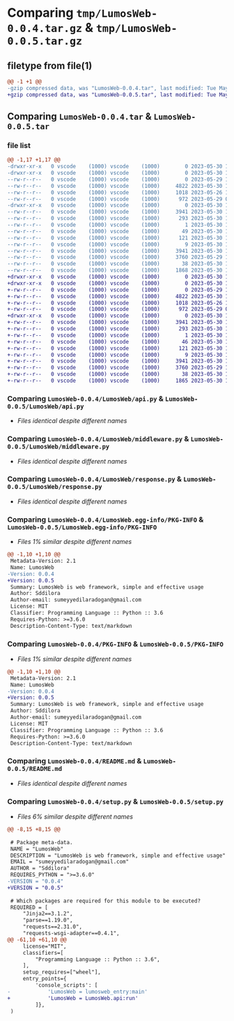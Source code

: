 # Comparing `tmp/LumosWeb-0.0.4.tar.gz` & `tmp/LumosWeb-0.0.5.tar.gz`

## filetype from file(1)

```diff
@@ -1 +1 @@
-gzip compressed data, was "LumosWeb-0.0.4.tar", last modified: Tue May 30 10:43:44 2023, max compression
+gzip compressed data, was "LumosWeb-0.0.5.tar", last modified: Tue May 30 10:50:00 2023, max compression
```

## Comparing `LumosWeb-0.0.4.tar` & `LumosWeb-0.0.5.tar`

### file list

```diff
@@ -1,17 +1,17 @@
-drwxr-xr-x   0 vscode    (1000) vscode    (1000)        0 2023-05-30 10:43:44.688902 LumosWeb-0.0.4/
-drwxr-xr-x   0 vscode    (1000) vscode    (1000)        0 2023-05-30 10:43:44.281028 LumosWeb-0.0.4/LumosWeb/
--rw-r--r--   0 vscode    (1000) vscode    (1000)        0 2023-05-29 12:02:38.000000 LumosWeb-0.0.4/LumosWeb/__init__.py
--rw-r--r--   0 vscode    (1000) vscode    (1000)     4822 2023-05-30 10:42:42.000000 LumosWeb-0.0.4/LumosWeb/api.py
--rw-r--r--   0 vscode    (1000) vscode    (1000)     1018 2023-05-26 18:17:43.000000 LumosWeb-0.0.4/LumosWeb/middleware.py
--rw-r--r--   0 vscode    (1000) vscode    (1000)      972 2023-05-29 08:01:54.000000 LumosWeb-0.0.4/LumosWeb/response.py
-drwxr-xr-x   0 vscode    (1000) vscode    (1000)        0 2023-05-30 10:43:44.611434 LumosWeb-0.0.4/LumosWeb.egg-info/
--rw-r--r--   0 vscode    (1000) vscode    (1000)     3941 2023-05-30 10:43:43.000000 LumosWeb-0.0.4/LumosWeb.egg-info/PKG-INFO
--rw-r--r--   0 vscode    (1000) vscode    (1000)      293 2023-05-30 10:43:43.000000 LumosWeb-0.0.4/LumosWeb.egg-info/SOURCES.txt
--rw-r--r--   0 vscode    (1000) vscode    (1000)        1 2023-05-30 10:43:43.000000 LumosWeb-0.0.4/LumosWeb.egg-info/dependency_links.txt
--rw-r--r--   0 vscode    (1000) vscode    (1000)       49 2023-05-30 10:43:43.000000 LumosWeb-0.0.4/LumosWeb.egg-info/entry_points.txt
--rw-r--r--   0 vscode    (1000) vscode    (1000)      121 2023-05-30 10:43:43.000000 LumosWeb-0.0.4/LumosWeb.egg-info/requires.txt
--rw-r--r--   0 vscode    (1000) vscode    (1000)        9 2023-05-30 10:43:43.000000 LumosWeb-0.0.4/LumosWeb.egg-info/top_level.txt
--rw-r--r--   0 vscode    (1000) vscode    (1000)     3941 2023-05-30 10:43:44.679998 LumosWeb-0.0.4/PKG-INFO
--rw-r--r--   0 vscode    (1000) vscode    (1000)     3760 2023-05-29 14:14:31.000000 LumosWeb-0.0.4/README.md
--rw-r--r--   0 vscode    (1000) vscode    (1000)       38 2023-05-30 10:43:44.692282 LumosWeb-0.0.4/setup.cfg
--rw-r--r--   0 vscode    (1000) vscode    (1000)     1868 2023-05-30 10:43:40.000000 LumosWeb-0.0.4/setup.py
+drwxr-xr-x   0 vscode    (1000) vscode    (1000)        0 2023-05-30 10:50:00.865183 LumosWeb-0.0.5/
+drwxr-xr-x   0 vscode    (1000) vscode    (1000)        0 2023-05-30 10:50:00.468665 LumosWeb-0.0.5/LumosWeb/
+-rw-r--r--   0 vscode    (1000) vscode    (1000)        0 2023-05-29 12:02:38.000000 LumosWeb-0.0.5/LumosWeb/__init__.py
+-rw-r--r--   0 vscode    (1000) vscode    (1000)     4822 2023-05-30 10:42:42.000000 LumosWeb-0.0.5/LumosWeb/api.py
+-rw-r--r--   0 vscode    (1000) vscode    (1000)     1018 2023-05-26 18:17:43.000000 LumosWeb-0.0.5/LumosWeb/middleware.py
+-rw-r--r--   0 vscode    (1000) vscode    (1000)      972 2023-05-29 08:01:54.000000 LumosWeb-0.0.5/LumosWeb/response.py
+drwxr-xr-x   0 vscode    (1000) vscode    (1000)        0 2023-05-30 10:50:00.798993 LumosWeb-0.0.5/LumosWeb.egg-info/
+-rw-r--r--   0 vscode    (1000) vscode    (1000)     3941 2023-05-30 10:49:59.000000 LumosWeb-0.0.5/LumosWeb.egg-info/PKG-INFO
+-rw-r--r--   0 vscode    (1000) vscode    (1000)      293 2023-05-30 10:50:00.000000 LumosWeb-0.0.5/LumosWeb.egg-info/SOURCES.txt
+-rw-r--r--   0 vscode    (1000) vscode    (1000)        1 2023-05-30 10:49:59.000000 LumosWeb-0.0.5/LumosWeb.egg-info/dependency_links.txt
+-rw-r--r--   0 vscode    (1000) vscode    (1000)       46 2023-05-30 10:49:59.000000 LumosWeb-0.0.5/LumosWeb.egg-info/entry_points.txt
+-rw-r--r--   0 vscode    (1000) vscode    (1000)      121 2023-05-30 10:49:59.000000 LumosWeb-0.0.5/LumosWeb.egg-info/requires.txt
+-rw-r--r--   0 vscode    (1000) vscode    (1000)        9 2023-05-30 10:49:59.000000 LumosWeb-0.0.5/LumosWeb.egg-info/top_level.txt
+-rw-r--r--   0 vscode    (1000) vscode    (1000)     3941 2023-05-30 10:50:00.858271 LumosWeb-0.0.5/PKG-INFO
+-rw-r--r--   0 vscode    (1000) vscode    (1000)     3760 2023-05-29 14:14:31.000000 LumosWeb-0.0.5/README.md
+-rw-r--r--   0 vscode    (1000) vscode    (1000)       38 2023-05-30 10:50:00.868835 LumosWeb-0.0.5/setup.cfg
+-rw-r--r--   0 vscode    (1000) vscode    (1000)     1865 2023-05-30 10:49:44.000000 LumosWeb-0.0.5/setup.py
```

### Comparing `LumosWeb-0.0.4/LumosWeb/api.py` & `LumosWeb-0.0.5/LumosWeb/api.py`

 * *Files identical despite different names*

### Comparing `LumosWeb-0.0.4/LumosWeb/middleware.py` & `LumosWeb-0.0.5/LumosWeb/middleware.py`

 * *Files identical despite different names*

### Comparing `LumosWeb-0.0.4/LumosWeb/response.py` & `LumosWeb-0.0.5/LumosWeb/response.py`

 * *Files identical despite different names*

### Comparing `LumosWeb-0.0.4/LumosWeb.egg-info/PKG-INFO` & `LumosWeb-0.0.5/LumosWeb.egg-info/PKG-INFO`

 * *Files 1% similar despite different names*

```diff
@@ -1,10 +1,10 @@
 Metadata-Version: 2.1
 Name: LumosWeb
-Version: 0.0.4
+Version: 0.0.5
 Summary: LumosWeb is web framework, simple and effective usage
 Author: Sddilora
 Author-email: sumeyyedilaradogan@gmail.com
 License: MIT
 Classifier: Programming Language :: Python :: 3.6
 Requires-Python: >=3.6.0
 Description-Content-Type: text/markdown
```

### Comparing `LumosWeb-0.0.4/PKG-INFO` & `LumosWeb-0.0.5/PKG-INFO`

 * *Files 1% similar despite different names*

```diff
@@ -1,10 +1,10 @@
 Metadata-Version: 2.1
 Name: LumosWeb
-Version: 0.0.4
+Version: 0.0.5
 Summary: LumosWeb is web framework, simple and effective usage
 Author: Sddilora
 Author-email: sumeyyedilaradogan@gmail.com
 License: MIT
 Classifier: Programming Language :: Python :: 3.6
 Requires-Python: >=3.6.0
 Description-Content-Type: text/markdown
```

### Comparing `LumosWeb-0.0.4/README.md` & `LumosWeb-0.0.5/README.md`

 * *Files identical despite different names*

### Comparing `LumosWeb-0.0.4/setup.py` & `LumosWeb-0.0.5/setup.py`

 * *Files 6% similar despite different names*

```diff
@@ -8,15 +8,15 @@
 
 # Package meta-data.
 NAME = "LumosWeb"
 DESCRIPTION = "LumosWeb is web framework, simple and effective usage"
 EMAIL = "sumeyyedilaradogan@gmail.com"
 AUTHOR = "Sddilora"
 REQUIRES_PYTHON = ">=3.6.0"
-VERSION = "0.0.4"
+VERSION = "0.0.5"
 
 # Which packages are required for this module to be executed?
 REQUIRED = [
     "Jinja2==3.1.2",
     "parse==1.19.0",
     "requests==2.31.0",
     "requests-wsgi-adapter==0.4.1",
@@ -61,10 +61,10 @@
     license="MIT",
     classifiers=[
         "Programming Language :: Python :: 3.6",
     ],
     setup_requires=["wheel"],
     entry_points={
         'console_scripts': [
-            'LumosWeb = lumosweb_entry:main'
+            'LumosWeb = LumosWeb.api:run'
         ]},
 )
```


